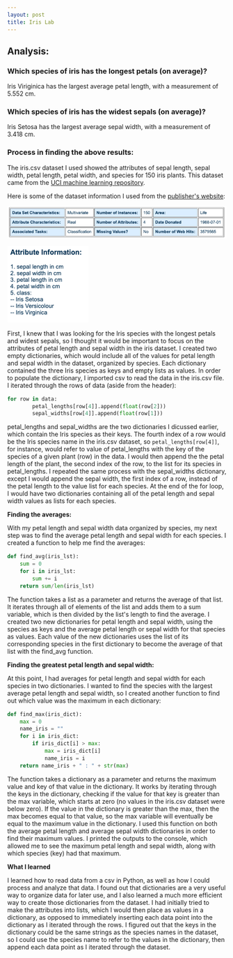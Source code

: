 ```yaml
---
layout: post
title: Iris Lab
---
```


## Analysis:

### Which species of iris has the longest petals (on average)?

Iris Viriginica has the largest average petal length, with a measurement of 5.552 cm.

### Which species of iris has the widest sepals (on average)?

Iris Setosa has the largest average sepal width, with a measurement of 3.418 cm. 

### Process in finding the above results:

The iris.csv dataset I used showed the attributes of sepal length, sepal width, petal length, petal width, and species for 150 iris plants. This dataset came from the [UCI machine learning repository](https://archive.ics.uci.edu/ml/datasets/Iris).

Here is some of the dataset information I used from the [publisher's website](https://archive.ics.uci.edu/ml/datasets/Iris): 

![General dataset information](../assets/img/datasetinfo.png)

![Attribute information](../assets/img/attributeinfo.png)

First, I knew that I was looking for the Iris species with the longest petals and widest sepals, so I thought it would be important to focus on the attributes of petal length and sepal width in the iris dataset. I created two empty dictionaries, which would include all of the values for petal length and sepal width in the dataset, organized by species. Each dictionary contained the three Iris species as keys and empty lists as values. In order to populate the dictionary, I imported csv to read the data in the iris.csv file. I iterated through the rows of data (aside from the header):

``` python
for row in data:
        petal_lengths[row[4]].append(float(row[2]))
        sepal_widths[row[4]].append(float(row[1]))
```

petal_lengths and sepal_widths are the two dictionaries I dicussed earlier, which contain the Iris species as their keys. The fourth index of a row would be the Iris species name in the iris.csv dataset, so `petal_lengths[row[4]]`, for instance, would refer to value of petal_lengths with the key of the species of a given plant (row) in the data. I would then append the the petal length of the plant, the second index of the row, to the list for its species in petal_lengths. I repeated the same process with the sepal_widths dictionary, except I would append the sepal width, the first index of a row, instead of the petal length to the value list for each species. At the end of the for loop, I would have two dictionaries containing all of the petal length and sepal width values as lists for each species. 

**Finding the averages:**

With my petal length and sepal width data organized by species, my next step was to find the average petal length and sepal width for each species. I created a function to help me find the averages:

```python
def find_avg(iris_lst):
    sum = 0
    for i in iris_lst:
        sum += i
    return sum/len(iris_lst)
``` 

The function takes a list as a parameter and returns the average of that list. It iterates through all of elements of the list and adds them to a sum variable, which is then divided by the list's length to find the average. I created two new dictionaries for petal length and sepal width, using the species as keys and the average petal length or sepal width for that species as values. Each value of the new dictionaries uses the list of its corresponding species in the first dictionary to become the average of that list with the find_avg function. 

**Finding the greatest petal length and sepal width:**

At this point, I had averages for petal length and sepal width for each species in two dictionaries. I wanted to find the species with the largest average petal length and sepal width, so I created another function to find out which value was the maximum in each dictionary:

```python
def find_max(iris_dict):
    max = 0 
    name_iris = "" 
    for i in iris_dict: 
        if iris_dict[i] > max: 
            max = iris_dict[i]
            name_iris = i 
    return name_iris + " : " + str(max)
```
The function takes a dictionary as a parameter and returns the maximum value and key of that value in the dictionary.  It works by iterating through the keys in the dictionary, checking if the value for that key is greater than the max variable, which starts at zero (no values in the iris.csv dataset were below zero). If the value in the dictionary is greater than the max, then the max becomes equal to that value, so the max variable will eventually be equal to the maximum value in the dictionary. I used this function on both the average petal length and average sepal width dictionaries in order to find their maximum values. I printed the outputs to the console, which allowed me to see the maximum petal length and sepal width, along with which species (key) had that maximum.

**What I learned**

I learned how to read data from a csv in Python, as well as how I could process and analyze that data. I found out that dictionaries are a very useful way to organize data for later use, and I also learned a much more efficient way to create those dictionaries from the dataset. I had initially tried to make the attributes into lists, which I would then place as values in a dictionary, as opposed to immediately inserting each data point into the dictionary as I iterated through the rows. I figured out that the keys in the dictionary could be the same strings as the species names in the dataset, so I could use the species name to refer to the values in the dictionary, then append each data point as I iterated through the dataset.


